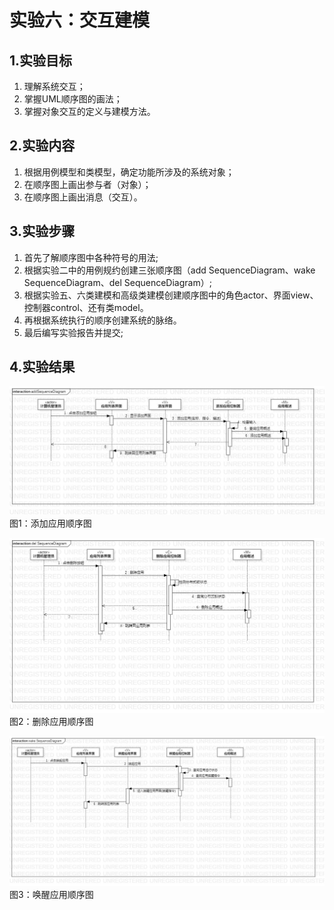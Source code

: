 # 实验六：交互建模

## 1.实验目标

1. 理解系统交互；
2. 掌握UML顺序图的画法；
3. 掌握对象交互的定义与建模方法。

## 2.实验内容

  1. 根据用例模型和类模型，确定功能所涉及的系统对象；
  2. 在顺序图上画出参与者（对象）；
  3. 在顺序图上画出消息（交互）。

## 3.实验步骤

1. 首先了解顺序图中各种符号的用法;  
2. 根据实验二中的用例规约创建三张顺序图（add SequenceDiagram、wake SequenceDiagram、del SequenceDiagram）;  
3. 根据实验五、六类建模和高级类建模创建顺序图中的角色actor、界面view、控制器control、还有类model。  
4. 再根据系统执行的顺序创建系统的脉络。 
5. 最后编写实验报告并提交;  

## 4.实验结果

![添加应用顺序图](./addSequenceDiagram.jpg)  
图1：添加应用顺序图

![删除应用顺序图](./delSequenceDiagram.jpg)  
图2：删除应用顺序图

![唤醒应用顺序图](./wakeSequenceDiagram.jpg)  
图3：唤醒应用顺序图
